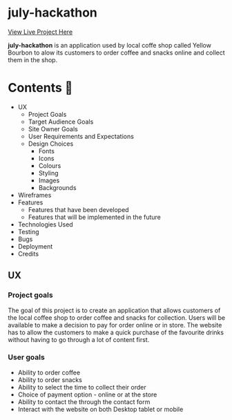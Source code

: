# july-hackathon

[View Live Project Here](###)

**july-hackathon** is an application used by local coffe shop called Yellow Bourbon to alow its customers to order coffee and snacks online and collect them in the shop.

# Contents :book:

* UX
  * Project Goals
  * Target Audience Goals
  * Site Owner Goals
  * User Requirements and Expectations
  * Design Choices
      * Fonts
      * Icons
      * Colours
      * Styling
      * Images
      * Backgrounds
* Wireframes 
* Features 
  * Features that have been developed
  * Features that will be implemented in the future
* Technologies Used
* Testing 
* Bugs 
* Deployment 
* Credits

## UX 
### Project goals
The goal of this project is to create an application that allows customers of the local coffee shop to order coffee and snacks for collection. Users will be available to make a decision to pay for order online or in store. The website has to allow the customers to make a quick purchase of the favourite drinks without having to go through a lot of content first.

### User goals

* Ability to order coffee
* Ability to order snacks
* Ability to select the time to collect their order
* Choice of payment option - online or at the store
* Ability to contact the through the contact form
* Interact with the website on both Desktop tablet or mobile

